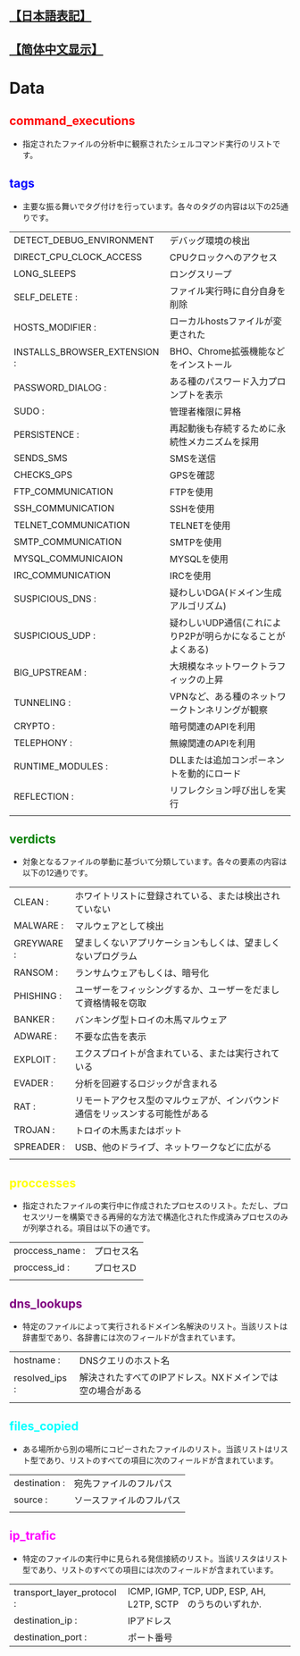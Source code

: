 ## [【日本語表記】]()
## [【简体中文显示】]()
# Data
##  <font color="red">command_executions</font>
* 指定されたファイルの分析中に観察されたシェルコマンド実行のリストです。

##  <font color="blue">tags</font>
* 主要な振る舞いでタグ付けを行っています。各々のタグの内容は以下の25通りです。

|              |                                                       | 
| ------------ | ----------------------------------------------------- | 
| DETECT_DEBUG_ENVIRONMENT | デバッグ環境の検出 | 
| DIRECT_CPU_CLOCK_ACCESS | CPUクロックへのアクセス| 
| LONG_SLEEPS | ロングスリープ |
| SELF_DELETE : | ファイル実行時に自分自身を削除 |
| HOSTS_MODIFIER : | ローカルhostsファイルが変更された|
| INSTALLS_BROWSER_EXTENSION : | BHO、Chrome拡張機能などをインストール |
| PASSWORD_DIALOG : | ある種のパスワード入力プロンプトを表示 |
| SUDO : | 管理者権限に昇格 |
| PERSISTENCE : | 再起動後も存続するために永続性メカニズムを採用 |
| SENDS_SMS | SMSを送信　|
| CHECKS_GPS | GPSを確認　|
| FTP_COMMUNICATION | FTPを使用 |
| SSH_COMMUNICATION |  SSHを使用|
| TELNET_COMMUNICATION | TELNETを使用 |
| SMTP_COMMUNICATION |SMTPを使用 |
| MYSQL_COMMUNICAION | MYSQLを使用 |
| IRC_COMMUNICATION | IRCを使用 |
| SUSPICIOUS_DNS : | 疑わしいDGA(ドメイン生成アルゴリズム) |
| SUSPICIOUS_UDP : | 疑わしいUDP通信(これによりP2Pが明らかになることがよくある) |
| BIG_UPSTREAM : | 大規模なネットワークトラフィックの上昇 |
| TUNNELING : | VPNなど、ある種のネットワークトンネリングが観察 |
| CRYPTO : | 暗号関連のAPIを利用 |
| TELEPHONY : | 無線関連のAPIを利用 |
| RUNTIME_MODULES : | DLLまたは追加コンポーネントを動的にロード |
| REFLECTION : | リフレクション呼び出しを実行 |
|              |                                                       | 


##  <font color="green">verdicts</font>
* 対象となるファイルの挙動に基づいて分類しています。各々の要素の内容は以下の12通りです。


|              |                                                       | 
| ------------ | ----------------------------------------------------- | 
| CLEAN : | ホワイトリストに登録されている、または検出されていない |
| MALWARE : | マルウェアとして検出 |
| GREYWARE : | 望ましくないアプリケーションもしくは、望ましくないプログラム |
| RANSOM : | ランサムウェアもしくは、暗号化 |
| PHISHING : | ユーザーをフィッシングするか、ユーザーをだまして資格情報を窃取 |
| BANKER : | バンキング型トロイの木馬マルウェア |
| ADWARE : | 不要な広告を表示 |
| EXPLOIT : | エクスプロイトが含まれている、または実行されている |
| EVADER : | 分析を回避するロジックが含まれる |
| RAT : | リモートアクセス型のマルウェアが、インバウンド通信をリッスンする可能性がある |
| TROJAN : | トロイの木馬またはボット |
| SPREADER : | USB、他のドライブ、ネットワークなどに広がる |
|              |                                                       | 

##  <font color="yellow">proccesses</font>
* 指定されたファイルの実行中に作成されたプロセスのリスト。ただし、プロセスツリーを構築できる再帰的な方法で構造化された作成済みプロセスのみが列挙される。項目は以下の通です。

|              |                                                       | 
| ------------ | ----------------------------------------------------- | 
| proccess_name :   | プロセス名                              | 
| proccess_id : | プロセスD | 
|              |                                                       | 

##  <font color="purple">dns_lookups</font>
*  特定のファイルによって実行されるドメイン名解決のリスト。当該リストは辞書型であり、各辞書には次のフィールドが含まれています。


|              |                                                       | 
| ------------ | ----------------------------------------------------- | 
| hostname :   | DNSクエリのホスト名                               | 
| resolved_ips : | 解決されたすべてのIPアドレス。NXドメインでは空の場合がある | 
|              |                                                       | 

##  <font color="cyan">files_copied</font>
* ある場所から別の場所にコピーされたファイルのリスト。当該リストはリスト型であり、リストのすべての項目に次のフィールドが含まれています。

|              |                                                       | 
| ------------ | ----------------------------------------------------- | 
| destination : | 宛先ファイルのフルパス               | 
| source : | ソースファイルのフルパス                             | 
|              |                                                       | 

##  <font color="magenta">ip_trafic</font>
* 特定のファイルの実行中に見られる発信接続のリスト。当該リスタはリスト型であり、リストのすべての項目には次のフィールドが含まれています。

|              |                                                       | 
| ------------ | ----------------------------------------------------- | 
| transport_layer_protocol : | ICMP, IGMP, TCP, UDP, ESP, AH, L2TP, SCTP　のうちのいずれか.                       | 
| destination_ip : | IPアドレス                                       | 
| destination_port : | ポート番号                                    | 
